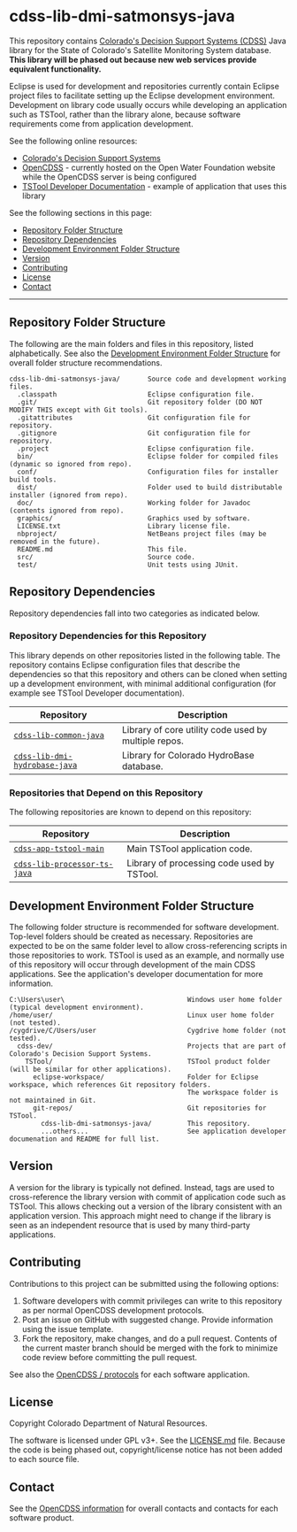 # cdss-lib-dmi-satmonsys-java #

This repository contains
[Colorado's Decision Support Systems (CDSS)](https://www.colorado.gov/cdss)
Java library for
the State of Colorado's Satellite Monitoring System database.
**This library will be phased out because new web services provide equivalent functionality.**

Eclipse is used for development and repositories currently contain Eclipse project files to facilitate
setting up the Eclipse development environment.
Development on library code usually occurs while developing an application such as TSTool,
rather than the library alone, because software requirements come from application development.

See the following online resources:

* [Colorado's Decision Support Systems](https://www.colorado.gov/cdss)
* [OpenCDSS](http://learn.openwaterfoundation.org/cdss-website-opencdss/) - currently
hosted on the Open Water Foundation website while the OpenCDSS server is being configured
* [TSTool Developer Documentation](http://learn.openwaterfoundation.org/cdss-app-tstool-doc-dev/) - example of application that uses this library

See the following sections in this page:

* [Repository Folder Structure](#repository-folder-structure)
* [Repository Dependencies](#repository-dependencies)
* [Development Environment Folder Structure](#development-environment-folder-structure)
* [Version](#version)
* [Contributing](#contributing)
* [License](#license)
* [Contact](#contact)

--------

## Repository Folder Structure ##

The following are the main folders and files in this repository, listed alphabetically.
See also the [Development Environment Folder Structure](#development-environment-folder-structure)
for overall folder structure recommendations.

```
cdss-lib-dmi-satmonsys-java/       Source code and development working files.
  .classpath                       Eclipse configuration file.
  .git/                            Git repository folder (DO NOT MODIFY THIS except with Git tools).
  .gitattributes                   Git configuration file for repository.
  .gitignore                       Git configuration file for repository.
  .project                         Eclipse configuration file.
  bin/                             Eclipse folder for compiled files (dynamic so ignored from repo).
  conf/                            Configuration files for installer build tools.
  dist/                            Folder used to build distributable installer (ignored from repo).
  doc/                             Working folder for Javadoc (contents ignored from repo).
  graphics/                        Graphics used by software.
  LICENSE.txt                      Library license file.
  nbproject/                       NetBeans project files (may be removed in the future).
  README.md                        This file.
  src/                             Source code.
  test/                            Unit tests using JUnit.
```

## Repository Dependencies ##

Repository dependencies fall into two categories as indicated below.

### Repository Dependencies for this Repository ###

This library depends on other repositories listed in the following table.
The repository contains Eclipse configuration files that describe the dependencies so that
this repository and others can be cloned when setting up a development environment,
with minimal additional configuration (for example see TSTool Developer documentation).

|**Repository**|**Description**|
|----------------------------------------------------------------------------------------|----------------------------------------------------|
|[`cdss-lib-common-java`](https://github.com/OpenCDSS/cdss-lib-common-java)   |Library of core utility code used by multiple repos.|
|[`cdss-lib-dmi-hydrobase-java`](https://github.com/OpenCDSS/cdss-lib-dmi-hydrobase-java)   |Library for Colorado HydroBase database.|

### Repositories that Depend on this Repository ###

The following repositories are known to depend on this repository:

|**Repository**|**Description**|
|----------------------------------------------------------------------------------------------------------------|----------------------------------------------------|
|[`cdss-app-tstool-main`](https://github.com/OpenCDSS/cdss-app-tstool-main)                           |Main TSTool application code.|
|[`cdss-lib-processor-ts-java`](https://github.com/OpenCDSS/cdss-lib-processor-ts-java)               |Library of processing code used by TSTool.|

## Development Environment Folder Structure ##

The following folder structure is recommended for software development.
Top-level folders should be created as necessary.
Repositories are expected to be on the same folder level to allow cross-referencing
scripts in those repositories to work.
TSTool is used as an example, and normally use of this repository will occur
through development of the main CDSS applications.
See the application's developer documentation for more information.

```
C:\Users\user\                               Windows user home folder (typical development environment).
/home/user/                                  Linux user home folder (not tested).
/cygdrive/C/Users/user                       Cygdrive home folder (not tested).
  cdss-dev/                                  Projects that are part of Colorado's Decision Support Systems.
    TSTool/                                  TSTool product folder (will be similar for other applications).
      eclipse-workspace/                     Folder for Eclipse workspace, which references Git repository folders.
                                             The workspace folder is not maintained in Git.
      git-repos/                             Git repositories for TSTool.
        cdss-lib-dmi-satmonsys-java/         This repository.
        ...others...                         See application developer documenation and README for full list.

```

## Version ##

A version for the library is typically not defined.
Instead, tags are used to cross-reference the library version with commit of application code such as TSTool.
This allows checking out a version of the library consistent with an application version.
This approach might need to change if the library is seen as an independent resource that is used by many third-party applications.

## Contributing ##

Contributions to this project can be submitted using the following options:

1. Software developers with commit privileges can write to this repository
as per normal OpenCDSS development protocols.
2. Post an issue on GitHub with suggested change.  Provide information using the issue template.
3. Fork the repository, make changes, and do a pull request.
Contents of the current master branch should be merged with the fork to minimize
code review before committing the pull request.

See also the [OpenCDSS / protocols](http://learn.openwaterfoundation.org/cdss-website-opencdss/) for each software application.

## License ##

Copyright Colorado Department of Natural Resources.

The software is licensed under GPL v3+. See the [LICENSE.md](LICENSE.md) file.
Because the code is being phased out, copyright/license notice has not been
added to each source file.

## Contact ##

See the [OpenCDSS information](http://learn.openwaterfoundation.org/cdss-website-opencdss) for overall contacts and contacts for each software product.
